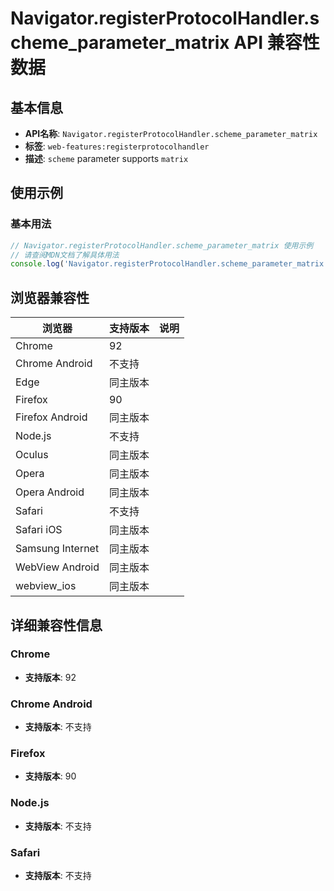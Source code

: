 # Navigator.registerProtocolHandler.scheme_parameter_matrix API 兼容性数据

## 基本信息

- **API名称**: `Navigator.registerProtocolHandler.scheme_parameter_matrix`
- **标签**: `web-features:registerprotocolhandler`
- **描述**: `scheme` parameter supports `matrix`

## 使用示例

### 基本用法

```javascript
// Navigator.registerProtocolHandler.scheme_parameter_matrix 使用示例
// 请查阅MDN文档了解具体用法
console.log('Navigator.registerProtocolHandler.scheme_parameter_matrix API');
```

## 浏览器兼容性

| 浏览器 | 支持版本 | 说明 |
|--------|----------|------|
| Chrome | 92 |  |
| Chrome Android | 不支持 |  |
| Edge | 同主版本 |  |
| Firefox | 90 |  |
| Firefox Android | 同主版本 |  |
| Node.js | 不支持 |  |
| Oculus | 同主版本 |  |
| Opera | 同主版本 |  |
| Opera Android | 同主版本 |  |
| Safari | 不支持 |  |
| Safari iOS | 同主版本 |  |
| Samsung Internet | 同主版本 |  |
| WebView Android | 同主版本 |  |
| webview_ios | 同主版本 |  |

## 详细兼容性信息

### Chrome

- **支持版本**: 92

### Chrome Android

- **支持版本**: 不支持

### Firefox

- **支持版本**: 90

### Node.js

- **支持版本**: 不支持

### Safari

- **支持版本**: 不支持

